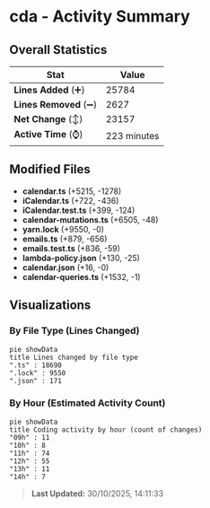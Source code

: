 # cda - Activity Summary 

## Overall Statistics

| Stat                   | Value                                                             |
| ---------------------- | ----------------------------------------------------------------- |
| **Lines Added** (➕)   | 25784                                          |
| **Lines Removed** (➖) | 2627                                        |
| **Net Change** (↕)    | 23157                |
| **Active Time** (⌚)   | 223 minutes |


## Modified Files
- **calendar.ts** (+5215, -1278)
- **iCalendar.ts** (+722, -436)
- **iCalendar.test.ts** (+399, -124)
- **calendar-mutations.ts** (+6505, -48)
- **yarn.lock** (+9550, -0)
- **emails.ts** (+879, -656)
- **emails.test.ts** (+836, -59)
- **lambda-policy.json** (+130, -25)
- **calendar.json** (+16, -0)
- **calendar-queries.ts** (+1532, -1)

## Visualizations

### By File Type (Lines Changed)

```mermaid
pie showData
title Lines changed by file type
".ts" : 18690
".lock" : 9550
".json" : 171
```

### By Hour (Estimated Activity Count)

```mermaid
pie showData
title Coding activity by hour (count of changes)
"09h" : 11
"10h" : 8
"11h" : 74
"12h" : 55
"13h" : 11
"14h" : 7
```


> **Last Updated:** 30/10/2025, 14:11:33